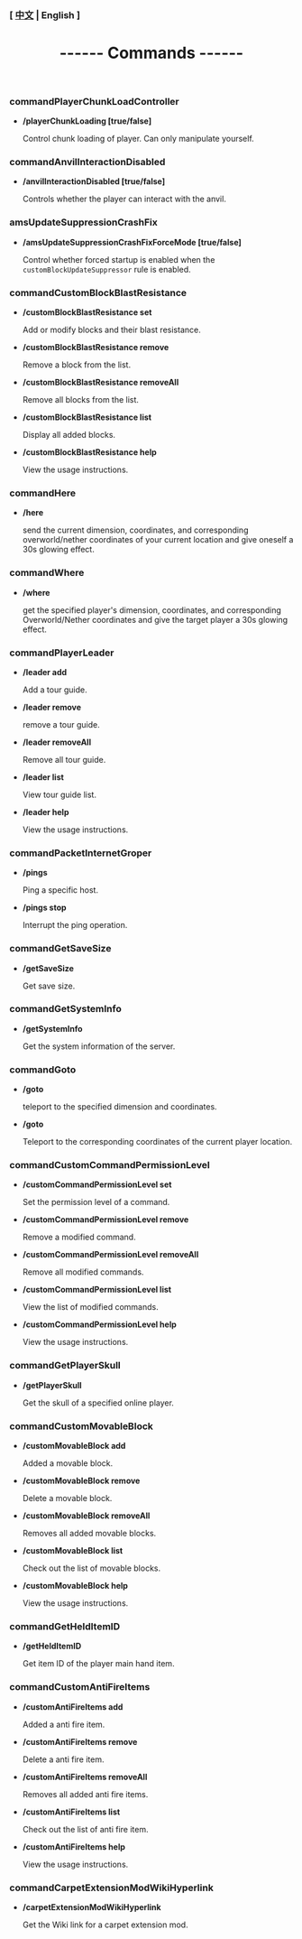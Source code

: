 

### [ [中文](/carpetamsaddition/Commands) | English ]

# <center>------ Commands ------</center>

&emsp;

### commandPlayerChunkLoadController

- **/playerChunkLoading [true/false]**

  Control chunk loading of player. Can only manipulate yourself.


### commandAnvilInteractionDisabled

- **/anvilInteractionDisabled [true/false]**

  Controls whether the player can interact with the anvil.

### amsUpdateSuppressionCrashFix

- **/amsUpdateSuppressionCrashFixForceMode [true/false]**

  Control whether forced startup is enabled when the `customBlockUpdateSuppressor`  rule is enabled.

### commandCustomBlockBlastResistance

- **/customBlockBlastResistance set <block> <hardness>**

  Add or modify blocks and their blast resistance.

  

- **/customBlockBlastResistance remove <block>**

  Remove a block from the list.

  

- **/customBlockBlastResistance removeAll**

  Remove all blocks from the list.

  

- **/customBlockBlastResistance list**

  Display all added blocks.



- **/customBlockBlastResistance help**

  View the usage instructions.

### commandHere

- **/here**

  send the current dimension, coordinates, and corresponding overworld/nether coordinates of your current location and give oneself a 30s glowing effect.

### commandWhere

- **/where**

  get the specified player's dimension, coordinates, and corresponding Overworld/Nether coordinates and give the target player a 30s glowing effect.

### commandPlayerLeader

- **/leader add <PlayerName>**

  Add a tour guide.



- **/leader remove <PlayerName>**

  remove a tour guide.



- **/leader removeAll**

  Remove all tour guide.



- **/leader list**

  View tour guide list.



- **/leader help**

  View the usage instructions.

### commandPacketInternetGroper

- **/pings <targetIpOrDomainName> <pingQuantity>**

  Ping a specific host.



- **/pings stop**

  Interrupt the ping operation.

### commandGetSaveSize

- **/getSaveSize**

  Get save size.

### commandGetSystemInfo

- **/getSystemInfo**

  Get the system information of the server.

### commandGoto

- **/goto <dimension> <x> <y> <z>**

  teleport to the specified dimension and coordinates.



- **/goto <dimension>**

  Teleport to the corresponding coordinates of the current player location.

### commandCustomCommandPermissionLevel

- **/customCommandPermissionLevel set <command> <permissionLevel>**

  Set the permission level of a command.



- **/customCommandPermissionLevel remove <command>**

  Remove a modified command.



- **/customCommandPermissionLevel removeAll**

  Remove all modified commands.



- **/customCommandPermissionLevel list**

  View the list of modified commands.



- **/customCommandPermissionLevel help**

  View the usage instructions.

### commandGetPlayerSkull

- **/getPlayerSkull <player>**

  Get the skull of a specified online player.

### commandCustomMovableBlock

- **/customMovableBlock add <block>**

  Added a movable block.



- **/customMovableBlock remove <block>**

  Delete a movable block.



- **/customMovableBlock removeAll**

  Removes all added movable blocks.



- **/customMovableBlock list**

  Check out the list of movable blocks.



- **/customMovableBlock help**

  View the usage instructions.

### commandGetHeldItemID

- **/getHeldItemID**

  Get item ID of the player main hand item.

### commandCustomAntiFireItems

- **/customAntiFireItems add <item>**

  Added a anti fire item.



- **/customAntiFireItems  remove <block>**

  Delete a anti fire item.



- **/customAntiFireItems removeAll**

  Removes all added anti fire items.



- **/customAntiFireItems  list**

  Check out the list of anti fire item.



- **/customAntiFireItems help**

  View the usage instructions.

### commandCarpetExtensionModWikiHyperlink

- **/carpetExtensionModWikiHyperlink <ExtensionName>**

  Get the Wiki link for a carpet extension mod.
